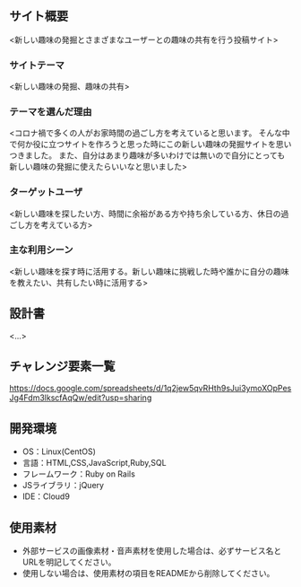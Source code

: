 # <Dance with hobbies>

## サイト概要
<新しい趣味の発掘とさまざまなユーザーとの趣味の共有を行う投稿サイト>

### サイトテーマ
<新しい趣味の発掘、趣味の共有>

### テーマを選んだ理由
<コロナ禍で多くの人がお家時間の過ごし方を考えていると思います。
そんな中で何か役に立つサイトを作ろうと思った時にこの新しい趣味の発掘サイトを思いつきました。
また、自分はあまり趣味が多いわけでは無いので自分にとっても新しい趣味の発掘に使えたらいいなと思いました>

### ターゲットユーザ
<新しい趣味を探したい方、時間に余裕がある方や持ち余している方、休日の過ごし方を考えている方>

### 主な利用シーン
<新しい趣味を探す時に活用する。新しい趣味に挑戦した時や誰かに自分の趣味を教えたい、共有したい時に活用する>

## 設計書
<...>

## チャレンジ要素一覧
<https://docs.google.com/spreadsheets/d/1q2jew5qvRHth9sJui3ymoXOpPesJg4Fdm3lkscfAqQw/edit?usp=sharing>

## 開発環境
- OS：Linux(CentOS)
- 言語：HTML,CSS,JavaScript,Ruby,SQL
- フレームワーク：Ruby on Rails
- JSライブラリ：jQuery
- IDE：Cloud9

## 使用素材
- 外部サービスの画像素材・音声素材を使用した場合は、必ずサービス名とURLを明記してください。
- 使用しない場合は、使用素材の項目をREADMEから削除してください。